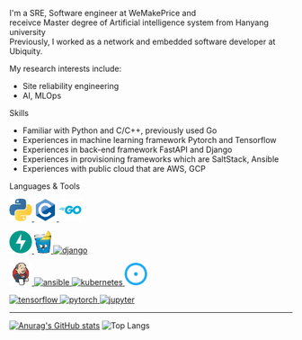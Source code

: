 <!--
**ideyedi/ideyedi** is a ✨ _special_ ✨ repository because its `README.md` (this file) appears on your GitHub profile.

Here are some ideas to get you started:

### Hi there 👋
- I’m working on WeMakePrice
- currently studying Machine Learning
- Recommended system, unsupervised-learning
- 🔭 I’m currently working on ...
- 🌱 I’m currently learning ...
- 👯 I’m looking to collaborate on ...
- 🤔 I’m looking for help with ...
- 💬 Ask me about ...
- 📫 How to reach me: ...
- 😄 Pronouns: ...
- ⚡ Fun fact: ...
-->

I'm a SRE, Software engineer at WeMakePrice and  
receivce Master degree of Artificial intelligence system from Hanyang university  
Previously, I worked as a network and embedded software developer at Ubiquity.

My research interests include:  
- Site reliability engineering  
- AI, MLOps    

Skills  
- Familiar with Python and C/C++, previously used Go
- Experiences in machine learning framework Pytorch and Tensorflow  
- Experiences in back-end framework FastAPI and Django
- Experiences in provisioning frameworks which are SaltStack, Ansible  
- Experiences with public cloud that are AWS, GCP

Languages & Tools  
<p align="left">

<!-- Language -->
<a href="https://www.python.org" target="_blank" rel="noreferrer"> <img src="https://github.com/ideyedi/ideyedi/blob/main/logos/python.png" alt="python" width="40" height="40"/> </a>
<a href="https://www.cprogramming.com/" target="_blank" rel="noreferrer"> <img src="https://raw.githubusercontent.com/devicons/devicon/master/icons/c/c-original.svg" alt="c" width="40" height="40"/> </a>
<a href="https://go.dev" target="_blank" rel="noreferrer"> <img src="https://github.com/ideyedi/ideyedi/blob/main/logos/golang-icon.svg" alt="go" width="40" height="40"/> </a>  

<!-- Framework -->
<a href="https://fastapi.tiangolo.com/ko/" target="_blank" rel="noreferrer"> <img src="https://github.com/ideyedi/ideyedi/blob/main/logos/fastapi-icon.svg" alt="fastapi" width="40" height="40"/> </a>
<a href="https://github.com/gin-gonic/gin" target="_blank" rel="noreferrer"> <img src="https://github.com/ideyedi/ideyedi/blob/main/logos/go-gin-icon.png" alt="gin" width="30" height="40"/> </a>
<a href="https://www.djangoproject.com" target="_blank" rel="noreferrer"> <img src="https://www.vectorlogo.zone/logos/djangoproject/djangoproject-icon.svg" alt="django" width="40" height="40"/> </a>  

<!-- Tools -->
<a href="https://www.jenkins.io" target="_blank" rel="noreferrer"> <img src="https://github.com/ideyedi/ideyedi/blob/main/logos/jenkins-icon.svg" alt="jenkins" width="40" height="40"/> </a>
<a href="https://www.ansible.com" target="_blank" rel="noreferrer"> <img src="https://www.vectorlogo.zone/logos/ansible/ansible-icon.svg" alt="ansible" width="40" height="40"/> </a>
<a href="https://kubernetes.io" target="_blank" rel="noreferrer"> <img src="https://www.vectorlogo.zone/logos/kubernetes/kubernetes-icon.svg" alt="kubernetes" width="40" height="40"/> </a>
<a href="https://github.com/pinpoint-apm/pinpoint" target="_blank" rel="noreferrer"> <img src="https://github.com/ideyedi/ideyedi/blob/main/logos/pinpoint-icon.png" alt="pinpoint" width="40" height="40"/> </a>  

<!-- AI -->
<a href="https://www.tensorflow.org" target="_blank" rel="noreferrer"> <img src="https://www.vectorlogo.zone/logos/tensorflow/tensorflow-icon.svg" alt="tensorflow" width="40" height="40"/> </a>
<a href="https://pytorch.org" target="_blank" rel="noreferrer"> <img src="https://www.vectorlogo.zone/logos/pytorch/pytorch-icon.svg" alt="pytorch" width="40" height="40"/> </a>
<a href="https://jupyter.org" target="_blank" rel="noreferrer"> <img src="https://www.vectorlogo.zone/logos/jupyter/jupyter-ar21.svg" alt="jupyter" width="80" height="40"/> </a>  

</p>

----
[![Anurag's GitHub stats](https://github-readme-stats.vercel.app/api?username=ideyedi&show_icons=true&theme=cobalt)](https://github.com/anuraghazra/github-readme-stats)
![Top Langs](https://github-readme-stats.vercel.app/api/top-langs/?username=ideyedi&langs_count=4&theme=cobalt)  
